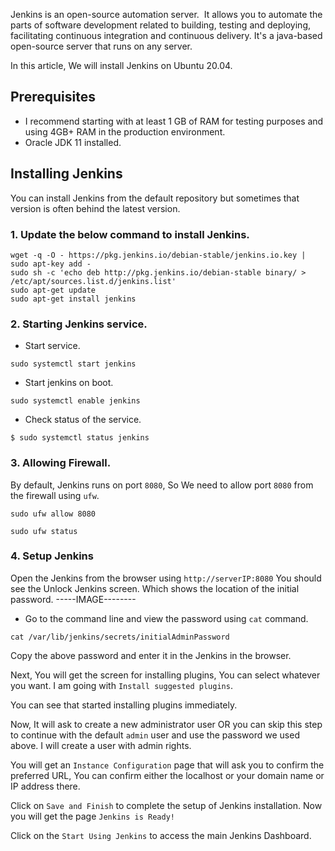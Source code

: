 Jenkins is an open-source automation server.  It allows you to automate the parts of software development related to building, testing and deploying, facilitating continuous integration and continuous delivery. It's a java-based open-source server that runs on any server.

In this article, We will install Jenkins on Ubuntu 20.04.

## Prerequisites
- I recommend starting with at least 1 GB of RAM for testing purposes and using 4GB+ RAM in the production environment.
- Oracle JDK 11 installed.

## Installing Jenkins
You can install Jenkins from the default repository but sometimes that version is often behind the latest version.

### 1. Update the below command to install Jenkins.
```
wget -q -O - https://pkg.jenkins.io/debian-stable/jenkins.io.key | sudo apt-key add -
sudo sh -c 'echo deb http://pkg.jenkins.io/debian-stable binary/ > /etc/apt/sources.list.d/jenkins.list'
sudo apt-get update
sudo apt-get install jenkins
```

### 2. Starting Jenkins service.
- Start service.
```
sudo systemctl start jenkins
```
- Start jenkins on boot.
```
sudo systemctl enable jenkins
```
- Check status of the service.
```
$ sudo systemctl status jenkins
```

### 3. Allowing Firewall.
By default, Jenkins runs on port `8080`, So We need to allow port `8080` from the firewall using `ufw`.
```
sudo ufw allow 8080
```
```
sudo ufw status
```

### 4. Setup Jenkins
Open the Jenkins from the browser using `http://serverIP:8080`
You should see the Unlock Jenkins screen. Which shows the location of the initial password.
-----IMAGE--------


- Go to the command line and view the password using `cat` command.
```
cat /var/lib/jenkins/secrets/initialAdminPassword
```

Copy the above password and enter it in the Jenkins in the browser.

Next, You will get the screen for installing plugins, You can select whatever you want. I am going with `Install suggested plugins`.

You can see that started installing plugins immediately.

Now, It will ask to create a new administrator user OR you can skip this step to continue with the default `admin` user and use the password we used above. 
I will create a user with admin rights.

You will get an `Instance Configuration` page that will ask you to confirm the preferred URL, You can confirm either the localhost or your domain name or IP address there.

Click on `Save and Finish` to complete the setup of Jenkins installation. Now you will get the page `Jenkins is Ready!`

Click on the `Start Using Jenkins` to access the main Jenkins Dashboard.
